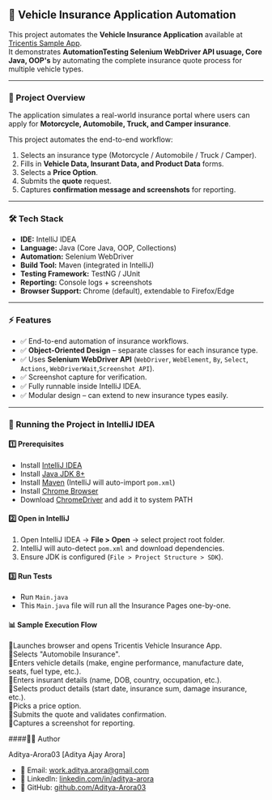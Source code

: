 ## 🚗 Vehicle Insurance Application Automation  

This project automates the **Vehicle Insurance Application** available at [Tricentis Sample App](https://sampleapp.tricentis.com/101/index.php).  
It demonstrates **AutomationTesting Selenium WebDriver API usuage, Core Java, OOP's** by automating the complete insurance quote process for multiple vehicle types.  

---

### 📌 Project Overview  
The application simulates a real-world insurance portal where users can apply for **Motorcycle, Automobile, Truck, and Camper insurance**.  

This project automates the end-to-end workflow:  
1. Selects an insurance type (Motorcycle / Automobile / Truck / Camper).  
2. Fills in **Vehicle Data, Insurant Data, and Product Data** forms.  
3. Selects a **Price Option**.  
4. Submits the **quote** request.  
5. Captures **confirmation message and screenshots** for reporting.  

---

### 🛠️ Tech Stack  
- **IDE:** IntelliJ IDEA  
- **Language:** Java (Core Java, OOP, Collections)  
- **Automation:** Selenium WebDriver  
- **Build Tool:** Maven (integrated in IntelliJ)  
- **Testing Framework:** TestNG / JUnit  
- **Reporting:** Console logs + screenshots  
- **Browser Support:** Chrome (default), extendable to Firefox/Edge
  
---

### ⚡ Features  
- ✅ End-to-end automation of insurance workflows.  
- ✅ **Object-Oriented Design** – separate classes for each insurance type.  
- ✅ Uses **Selenium WebDriver API** (`WebDriver`, `WebElement`, `By`, `Select`, `Actions`, `WebDriverWait`,`Screenshot API`).  
- ✅ Screenshot capture for verification.  
- ✅ Fully runnable inside IntelliJ IDEA.  
- ✅ Modular design – can extend to new insurance types easily.  

---

### 🚀 Running the Project in IntelliJ IDEA  

#### 1️⃣ Prerequisites  
- Install [IntelliJ IDEA](https://www.jetbrains.com/idea/download/)  
- Install [Java JDK 8+](https://www.oracle.com/java/technologies/javase-downloads.html)  
- Install [Maven](https://maven.apache.org/) (IntelliJ will auto-import `pom.xml`)  
- Install [Chrome Browser](https://www.google.com/chrome/)  
- Download [ChromeDriver](https://chromedriver.chromium.org/downloads) and add it to system PATH  

#### 2️⃣ Open in IntelliJ  
1. Open IntelliJ IDEA → **File > Open** → select project root folder.  
2. IntelliJ will auto-detect `pom.xml` and download dependencies.  
3. Ensure JDK is configured (`File > Project Structure > SDK`).  

#### 3️⃣ Run Tests  
- Run `Main.java`
- This `Main.java` file will run all the Insurance Pages one-by-one. 

#### 📊 Sample Execution Flow
🔹Launches browser and opens Tricentis Vehicle Insurance App.  
🔹Selects "Automobile Insurance".  
🔹Enters vehicle details (make, engine performance, manufacture date, seats, fuel type, etc.).  
🔹Enters insurant details (name, DOB, country, occupation, etc.).  
🔹Selects product details (start date, insurance sum, damage insurance, etc.).  
🔹Picks a price option.  
🔹Submits the quote and validates confirmation.  
🔹Captures a screenshot for reporting.  

####👨‍💻 Author

Aditya-Arora03 [Aditya Ajay Arora]

- 📧 Email: [work.aditya.arora@gmail.com](mailto:work.aditya.arora@gmail.com)  
- 💼 LinkedIn: [linkedin.com/in/aditya-arora](https:linkedin.com/in/aditya-ajay-arora-8800a2222)  
- 🐙 GitHub: [github.com/Aditya-Arora03](https://github.com/Aditya-Arora03) 
